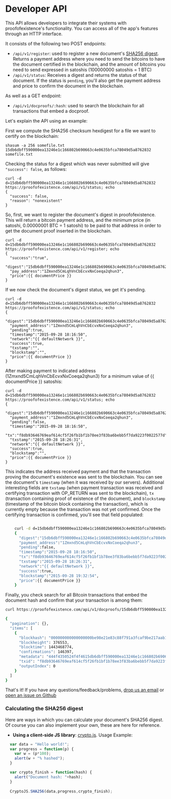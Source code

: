 # Developer API

This API allows developers to integrate their systems with
proofofexistence's functionality. You can access all of the app's
features through an HTTP interface.

It consists of the following two POST endpoints:

-   `/api/v1/register`: used to register a new
    document's [SHA256 digest](#sha256). Returns a payment address
    where you need to send the bitcoins to have the document certified
    in the blockchain, and the amount of bitcoins you need to send
    expressed in satoshis (100000000 satoshis = 1 BTC)
-   `/api/v1/status`: Receives a digest and returns the
    status of that document. If the status is `pending`, you'll also
    get the payment address and price to confirm the document in the
    blockchain.

As well as a GET endpoint:

-   `/api/v1/docproofs/:hash`: used to search the blockchain for
    all transactions that embed a docproof.

Let's explain the API using an example:

First we compute the SHA256 checksum hexdigest for a file we want to
certify on the blockchain:

    shasum -a 256 somefile.txt
    15db6dbff590000ea13246e1c166802b690663c4e0635bfca78049d5a8762832  somefile.txt

Checking the status for a digest which was never submitted will give
`"success": false`, as follows:

    curl -d d=15db6dbff590000ea13246e1c166802b690663c4e0635bfca78049d5a8762832 https://proofofexistence.com/api/v1/status; echo
    {
      "success": false,
      "reason": "nonexistent"
    }

So, first, we want to register the document's digest in
proofofexistence. This will return a bitcoin payment address, and the
minimum price (in satoshi, 0.00000001 BTC = 1 satoshi) to be paid to
that address in order to get the document proof inserted in the
blockchain.

    curl -d d=15db6dbff590000ea13246e1c166802b690663c4e0635bfca78049d5a8762832 https://proofofexistence.com/api/v1/register; echo
    {
      "success":"true",
      "digest":"15db6dbff590000ea13246e1c166802b690663c4e0635bfca78049d5a8762832",
      "pay_address":"1Zmxnd5CmLqhVnCbEcvxNxCoeqa2qhun3",
      "price":{{ documentPrice }}
    }

If we now check the document's digest status, we get it's pending.

    curl -d d=15db6dbff590000ea13246e1c166802b690663c4e0635bfca78049d5a8762832 https://proofofexistence.com/api/v1/status; echo
    {
      "digest":"15db6dbff590000ea13246e1c166802b690663c4e0635bfca78049d5a8762832",
      "payment_address":"1Zmxnd5CmLqhVnCbEcvxNxCoeqa2qhun3",
      "pending":true,
      "timestamp":"2015-09-28 18:16:50",
      "network":"{{ defaultNetwork }}",
      "success":true,
      "txstamp":"",
      "blockstamp":"",
      "price":{{ documentPrice }}
    }

After making payment to indicated address
(1Zmxnd5CmLqhVnCbEcvxNxCoeqa2qhun3) for a minimum value of {{
documentPrice }} satoshis:

    curl -d d=15db6dbff590000ea13246e1c166802b690663c4e0635bfca78049d5a8762832 https://proofofexistence.com/api/v1/status; echo
    {
      "digest":"15db6dbff590000ea13246e1c166802b690663c4e0635bfca78049d5a8762832",
      "payment_address":"1Zmxnd5CmLqhVnCbEcvxNxCoeqa2qhun3",
      "pending":false,
      "timestamp":"2015-09-28 18:16:50",
      "tx":"f8db93646769eaf614cf5f26fb1bf1b78ee3f83ba6bebb5f7da9223f0022577d",
      "txstamp":"2015-09-28 18:26:31",
      "network":"{{ defaultNetwork }}",
      "success":true,
      "blockstamp":"",
      "price":{{ documentPrice }}
    }

This indicates the address received payment and that the transaction
proving the document's existence was sent to the blockchain. You can
see the document's `timestamp` (when it was received by our servers).
Additional interesting fields are `txstamp` (when payment transaction
was received and certifying transaction with OP\_RETURN was sent to the
blockchain), `tx` (transaction containing proof of existence of the
document), and `blockstamp` (timestamp of the bitcoin block containing
the transaction), which is currently empty because the transaction was
not yet confirmed. Once the certifying transaction is confirmed, you'll
see that field populated:

```sh

    curl -d d=15db6dbff590000ea13246e1c166802b690663c4e0635bfca78049d5a8762832 https://proofofexistence.com/api/v1/status; echo
    {
      "digest":"15db6dbff590000ea13246e1c166802b690663c4e0635bfca78049d5a8762832",
      "payment_address":"1Zmxnd5CmLqhVnCbEcvxNxCoeqa2qhun3",
      "pending":false,
      "timestamp":"2015-09-28 18:16:50",
      "tx":"f8db93646769eaf614cf5f26fb1bf1b78ee3f83ba6bebb5f7da9223f0022577d",
      "txstamp":"2015-09-28 18:26:31",
      "network":"{{ defaultNetwork }}",
      "success":true,
      "blockstamp":"2015-09-28 19:32:54",
      "price":{{ documentPrice }}
    }
```

Finally, you check search for all Bitcoin transactions that embed the
document hash and confirm that your transaction is among them:

```sh
curl https://proofofexistence.com/api/v1/docproofs/15db6dbff590000ea13246e1c166802b690663c4e0635bfca78049d5a8762832

{
  "pagination": {},
  "items": [
    {
      "blockhash": "000000000000000000be98e21e83c88f791a3fcaf9be217aab127c4a8e7a9341",
      "blockheight": 376553,
      "blocktime": 1443468774,
      "confirmations": 146397,
      "metadata": "444f4350524f4f4615db6dbff590000ea13246e1c166802b690663c4e0635bfca78049d5a8762832",
      "txid": "f8db93646769eaf614cf5f26fb1bf1b78ee3f83ba6bebb5f7da9223f0022577d",
      "outputIndex": 0
    }
  ]
}
```

That's it! If you have any questions/feedback/problems, [drop us an
email](mailto:admin@proofofexistence.com) or [open an issue on Github](https://github.com/proofofexistence/proofofexistence/issues)

### Calculating the SHA256 digest

Here are ways in which you can calculate your document's SHA256 digest.
Of course you can also implement your own, these are here for reference.

-   **Using a client-side JS library**: [crypto.js](/js/crypto.js).
    Usage Example:

```js
  var data = "Hello world!";
  var progress = function(p) {
    var w = (p*100);
    alert(w + "% hashed");
  }

  var crypto_finish = function(hash) {
    alert("Document hash: "+hash);
  }
  
  CryptoJS.SHA256(data,progress,crypto_finish);

```
